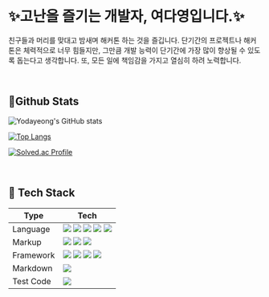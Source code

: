 # ✨고난을 즐기는 개발자, 여다영입니다.✨

친구들과 머리를 맞대고 밤새며 해커톤 하는 것을 즐깁니다. 단기간의 프로젝트나 해커톤은 체력적으로 너무 힘들지만, 그만큼 개발 능력이 단기간에 가장 많이 향상될 수 있도록 돕는다고 생각합니다. 또, 모든 일에 책임감을 가지고 열심히 하려 노력합니다. 

<br>

## 📌Github Stats

![Yodayeong's GitHub stats](https://github-readme-stats.vercel.app/api?username=Yodayeong&show_icons=true&theme=radical)

[![Top Langs](https://github-readme-stats.vercel.app/api/top-langs/?username=yodayeong&langs_count=10&layout=compact)]()

[![Solved.ac Profile](http://mazassumnida.wtf/api/generate_badge?boj=duekdud01)](https://solved.ac/duekdud01)

<br>

## 📌 Tech Stack

| Type      | Tech                                                         |
| --------- | ------------------------------------------------------------ |
| Language  | ![](https://camo.githubusercontent.com/005f37bf46ccf438f901ee8e3f3f1b86ab659150906d18396e130496a6c87151/68747470733a2f2f696d672e736869656c64732e696f2f62616467652f432d4138423943433f7374796c653d666c6174266c6f676f3d43266c6f676f436f6c6f723d7768697465)  ![](https://img.shields.io/badge/C++-00599C?style=flat&logo=c%2B%2B&logoColor=white)  ![](https://camo.githubusercontent.com/41546875f42e4dc87d8aab7701d68d02869229a2a392c784f6c383aedee290db/68747470733a2f2f696d672e736869656c64732e696f2f62616467652f4a6176612d4138423943433f7374796c653d666c6174266c6f676f3d6f70656e6a646b266c6f676f436f6c6f723d7768697465)  ![](https://img.shields.io/badge/Python-3776AB?style=flat&logo=python&logoColor=white)  ![](https://img.shields.io/badge/JavaScript-F7DF1E?style=flat&logo=JavaScript&logoColor=white) |
| Markup    | ![](https://img.shields.io/badge/HTML5-E34F26?style=flat&logo=HTML5&logoColor=white)  ![](https://img.shields.io/badge/CSS-1572B6?style=flat&logo=CSS3&logoColor=white)  ![](https://img.shields.io/badge/Bootstrap-7952B3?style=flat&logo=Bootstrap&logoColor=white) |
| Framework | ![](https://camo.githubusercontent.com/eea73ec8ae3f02cee0582906a87694f49f7a0fcd72c9e6233da8ee80af42da70/68747470733a2f2f696d672e736869656c64732e696f2f62616467652f72656163742d3565643366333f7374796c653d666c6174266c6f676f3d7265616374266c6f676f436f6c6f723d7768697465)  ![](https://camo.githubusercontent.com/93eacd3708e415433ee2f525ea33986e071de73331ceac6020427f03227a009d/68747470733a2f2f696d672e736869656c64732e696f2f62616467652f537072696e672d3563623233303f7374796c653d666c6174266c6f676f3d737072696e67266c6f676f436f6c6f723d7768697465)  ![](https://img.shields.io/badge/SpringBoot-6DB33F?style=flat&logo=SpringBoot&logoColor=white)  ![](https://camo.githubusercontent.com/b927cdf35e3554274fdcfb172253afab81054e67a34218c46fcf252e5e570921/68747470733a2f2f696d672e736869656c64732e696f2f62616467652f646a616e676f2d3063343933313f7374796c653d666c6174266c6f676f3d646a616e676f266c6f676f436f6c6f723d7768697465) |
| Markdown  | ![](https://img.shields.io/badge/Markdown-000000?style=flat&logo=Markdown&logoColor=white) |
| Test Code | ![](https://img.shields.io/badge/Postman-FF6C37?style=flat&logo=Postman&logoColor=white) |

